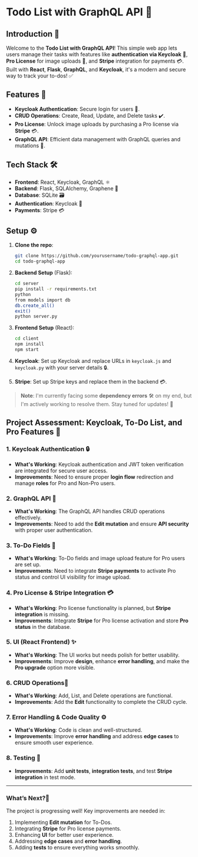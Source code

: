# Todo List with GraphQL API 📝

## Introduction 🌟

Welcome to the **Todo List with GraphQL API**! This simple web app lets users manage their tasks with features like **authentication via Keycloak** 🔑, **Pro License** for image uploads 📸, and **Stripe** integration for payments 💳. Built with **React**, **Flask**, **GraphQL**, and **Keycloak**, it's a modern and secure way to track your to-dos! ✅

## Features 🚀

- **Keycloak Authentication**: Secure login for users 🔐.
- **CRUD Operations**: Create, Read, Update, and Delete tasks ✔️.
- **Pro License**: Unlock image uploads by purchasing a Pro license via **Stripe** 💳.
- **GraphQL API**: Efficient data management with GraphQL queries and mutations 🔄.

## Tech Stack 🛠️

- **Frontend**: React, Keycloak, GraphQL ⚛️
- **Backend**: Flask, SQLAlchemy, Graphene 🐍
- **Database**: SQLite 🗃️
- **Authentication**: Keycloak 🔑
- **Payments**: Stripe 💳

## Setup ⚙️

1. **Clone the repo**:

   ```bash
   git clone https://github.com/yourusername/todo-graphql-app.git
   cd todo-graphql-app
   ```

2. **Backend Setup** (Flask):

   ```bash
   cd server
   pip install -r requirements.txt
   python
   from models import db
   db.create_all()
   exit()
   python server.py
   ```

3. **Frontend Setup** (React):

   ```bash
   cd client
   npm install
   npm start
   ```

4. **Keycloak**: Set up Keycloak and replace URLs in `keycloak.js` and `keycloak.py` with your server details 🔒.

5. **Stripe**: Set up Stripe keys and replace them in the backend 💳.

> **Note**: I'm currently facing some **dependency errors** 🛠️ on my end, but I'm actively working to resolve them. Stay tuned for updates! 🔄

## **Project Assessment: Keycloak, To-Do List, and Pro Features 🚀**

### **1. Keycloak Authentication 🔒**
- **What's Working**: Keycloak authentication and JWT token verification are integrated for secure user access.
- **Improvements**: Need to ensure proper **login flow** redirection and manage **roles** for Pro and Non-Pro users.

### **2. GraphQL API 🔧**
- **What's Working**: The GraphQL API handles CRUD operations effectively.
- **Improvements**: Need to add the **Edit mutation** and ensure **API security** with proper user authentication.

### **3. To-Do Fields 📝**
- **What's Working**: To-Do fields and image upload feature for Pro users are set up.
- **Improvements**: Need to integrate **Stripe payments** to activate Pro status and control UI visibility for image upload.

### **4. Pro License & Stripe Integration 💳**
- **What's Working**: Pro license functionality is planned, but **Stripe integration** is missing.
- **Improvements**: Integrate **Stripe** for Pro license activation and store **Pro status** in the database.

### **5. UI (React Frontend) ✨**
- **What's Working**: The UI works but needs polish for better usability.
- **Improvements**: Improve **design**, enhance **error handling**, and make the **Pro upgrade** option more visible.

### **6. CRUD Operations🔄**
- **What's Working**: Add, List, and Delete operations are functional.
- **Improvements**: Add the **Edit** functionality to complete the CRUD cycle.

### **7. Error Handling & Code Quality ⚙️**
- **What's Working**: Code is clean and well-structured.
- **Improvements**: Improve **error handling** and address **edge cases** to ensure smooth user experience.

### **8. Testing 🧪**
- **Improvements**: Add **unit tests**, **integration tests**, and test **Stripe integration** in test mode.

---

### **What’s Next?🚀**
The project is progressing well! Key improvements are needed in:
1. Implementing **Edit mutation** for To-Dos.
2. Integrating **Stripe** for Pro license payments.
3. Enhancing **UI** for better user experience.
4. Addressing **edge cases** and **error handling**.
5. Adding **tests** to ensure everything works smoothly.
